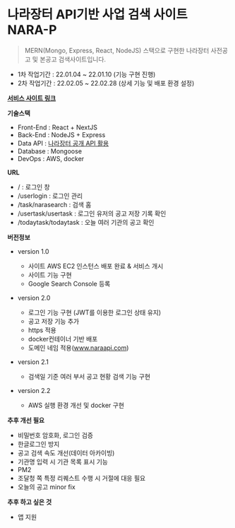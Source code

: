 # 나라장터 API기반 사업 검색 사이트 NARA-P

>MERN(Mongo, Express, React, NodeJS) 스택으로 구현한 나라장터 사전공고 및 본공고 검색사이트입니다.

- 1차 작업기간 : 22.01.04 ~ 22.01.10 (기능 구현 진행)
- 2차 작업기간 : 22.02.05 ~ 22.02.28 (상세 기능 및 배포 환경 설정)

**[서비스 사이트 링크](https://www.naraapi.com)**

**기술스택**
  - Front-End : React + NextJS
  - Back-End : NodeJS + Express
  - Data API : [나라장터 공개 API 활용](https://www.data.go.kr/index.do)
  - Database : Mongoose
  - DevOps : AWS, docker

**URL**
  - / : 로그인 창
  - /userlogin : 로그인 관리
  - /task/narasearch : 검색 홈
  - /usertask/usertask : 로그인 유저의 공고 저장 기록 확인
  - /todaytask/todaytask : 오늘 여러 기관의 공고 확인

**버전정보**
* version 1.0
  - 사이트 AWS EC2 인스턴스 배포 완료 & 서비스 개시
  - 사이트 기능 구현
  - Google Search Console 등록

* version 2.0
  - 로그인 기능 구현 (JWT를 이용한 로그인 상태 유지)
  - 공고 저장 기능 추가
  - https 적용
  - docker컨테이너 기반 배포
  - 도메인 네임 적용(www.naraapi.com)

* version 2.1
  - 검색일 기준 여러 부서 공고 현황 검색 기능 구현

* version 2.2
  - AWS 실행 환경 개선 및 docker 구현

**추후 개선 필요**
  - 비밀번호 암호화, 로그인 검증
  - 한글로그인 방지
  - 공고 검색 속도 개선(데이터 아카이빙)
  - 기관명 입력 시 기관 목록 표시 기능
  - PM2
  - 조달청 쪽 특정 리퀘스트 수행 시 거절에 대응 필요
  - 오늘의 공고 minor fix

  **추후 하고 싶은 것**
  - 앱 지원